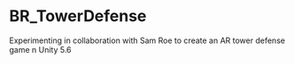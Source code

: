 # BR_TowerDefense

Experimenting in collaboration with Sam Roe to create an AR tower defense game n Unity 5.6
